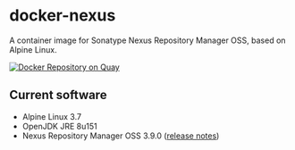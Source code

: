 # docker-nexus
A container image for Sonatype Nexus Repository Manager OSS, based on Alpine Linux.

[![Docker Repository on Quay](https://quay.io/repository/travelaudience/docker-nexus/status "Docker Repository on Quay")](https://quay.io/repository/travelaudience/docker-nexus)

## Current software

* Alpine Linux 3.7
* OpenJDK JRE 8u151
* Nexus Repository Manager OSS 3.9.0 ([release notes](https://help.sonatype.com/repomanager3/release-notes/2018-release-notes#id-2018ReleaseNotes-RepositoryManager3.9.0))
